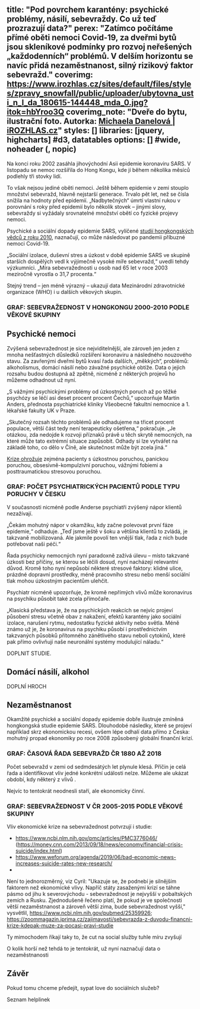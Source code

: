 title: "Pod povrchem karantény: psychické problémy, násilí, sebevraždy. Co už teď prozrazují data?"
perex: "Zatímco počítáme přímé oběti nemoci Covid-19, za dveřmi bytů jsou skleníkové podmínky pro rozvoj neřešených „každodenních“ problémů. V delším horizontu se navíc přidá nezaměstnanost, silný rizikový faktor sebevražd."
coverimg: https://www.irozhlas.cz/sites/default/files/styles/zpravy_snowfall/public/uploader/ubytovna_usti_n_l_da_180615-144448_mda_0.jpg?itok=hbYroo3Q
coverimg_note: "Dveře do bytu, ilustrační foto. Autorka: <a href='https://www.irozhlas.cz/michaela-danelova-5270376'>Michaela Danelová | iROZHLAS.cz</a>"
styles: []
libraries: [jquery, highcharts] #d3, datatables
options: [] #wide, noheader (, nopic)
---
Na konci roku 2002 zasáhla jihovýchodní Asii epidemie koronaviru SARS. V listopadu se nemoc rozšířila do Hong Kongu, kde jí během několika měsíců podlehly tři stovky lidí.

To však nejsou jediné oběti nemoci. Ještě během epidemie v zemi stouplo množství sebevražd, hlavně nejstarší generace. Trvalo pět let, než se čísla snížila na hodnoty před epidemií. „Nadbytečných“ úmrtí vlastní rukou v porovnání s roky před epidemií bylo několik stovek – jinými slovy, sebevraždy si vyžádaly srovnatelné množství obětí co fyzické projevy nemoci.

Psychické a sociální dopady epidemie SARS, vylíčené [studií hongkongských vědců z roku 2010](https://econtent.hogrefe.com/doi/10.1027/0227-5910/a000015), naznačují, co může následovat po pandemii příbuzné nemoci Covid-19.

„Sociální izolace, duševní stres a úzkost v době epidemie SARS ve skupině starších dospělých vedl k výjimečně vysoké míře sebevražd,“ uvedli tehdy výzkumníci. „Míra sebevražednosti u osob nad 65 let v roce 2003 meziročně vyrostla o 31,7 procenta.“

Stejný trend – jen méně výrazný – ukazují data Mezinárodní zdravotnické organizace (WHO) i u dalších věkových skupin.

### GRAF: SEBEVRAŽEDNOST V HONGKONGU 2000-2010 PODLE VĚKOVÉ SKUPINY

## Psychické nemoci

Zvýšená sebevražednost je sice nejviditelnější, ale zároveň jen jeden z mnoha nešťastných důsledků rozšíření koronaviru a následného nouzového stavu. Za zavřenými dveřmi bytů kvasí řada dalších, „měkkých“, problémů: alkoholismus, domácí násilí nebo závažné psychické obtíže. Data o jejich rozsahu budou dostupná až zpětně, nicméně z některých projevů ho můžeme odhadnout už nyní.

„S vážnými psychickými problémy od úzkostných poruch až po těžké psychózy se léčí asi deset procent procent Čechů,“ upozorňuje Martin Anders, přednosta psychiatrické kliniky Všeobecné fakultní nemocnice a 1. lékařské fakulty UK v Praze.

„Skutečný rozsah těchto problémů ale odhadujeme na třicet procent populace, větší část tedy není terapeuticky ošetřena,“ pokračuje. „Je otázkou, zda nedojde k rozvoji příznaků právě u těch skrytě nemocných, na které může tato extrémní situace zapůsobit. Odhady si lze vytvářet na základě toho, co dělo v Číně, ale skutečnost může být zcela jiná.“

[Krize ohrožuje](medpagetoday.com/blogs/suicide-watch/85484) zejména pacienty s úzkostnou poruchou, panickou poruchou, obsesivně-kompulzivní poruchou, vážnými fobiemi a posttraumatickou stresovou poruchou.

### GRAF: POČET PSYCHIATRICKÝCH PACIENTŮ PODLE TYPU PORUCHY V ČESKU

V současnosti nicméně podle Anderse psychiatři zvýšený nápor klientů nezažívají.

„Čekám mohutný nápor v okamžiku, kdy začne polevovat první fáze epidemie,“ odhaduje. „Teď jsme ještě v šoku a většina klientů to zvládá, je takzvaně mobilizovaná. Ale jakmile povolí ten vnější tlak, řada z nich bude potřebovat naši péči.“

Řada psychicky nemocných nyní paradoxně zažívá úlevu – místo takzvané úzkosti bez příčiny, se kterou se léčili dosud, nyní nacházejí relevantní důvod. Kromě toho nyní nepůsobí některé stresové faktory: klidné ulice, prázdné dopravní prostředky, méně pracovního stresu nebo menší sociální tlak mohou úzkostným pacientům ulehčit.

Psychiatr nicméně upozorňuje, že kromě nepřímých vlivů může koronavirus na psychiku působit také zcela přímočaře.

„Klasická představa je, že na psychických reakcích se nejvíc projeví působení stresu včetně obav z nakažení, efektů karantény jako sociální izolace, narušení rytmu, nedostatku fyzické aktivity nebo světla. Méně známo už je, že koronavirus na psychiku působí i prostřednictvím takzvaných působků přítomného zánětlivého stavu neboli cytokinů, které pak přímo ovlivňují naše neuronální systémy modulující náladu.“

DOPLNIT STUDIE.

## Domácí násilí, alkohol

DOPLNÍ HROCH

## Nezaměstnanost

Okamžité psychické a sociální dopady epidemie dobře ilustruje zmíněná hongkongská studie epidemie SARS. Dlouhodobé následky, které se projeví například skrz ekonomickou recesi, ovšem lépe odhalí data přímo z Česka: mohutný propad ekonomiky po roce 2008 způsobený globální finanční krizí.

### GRAF: ČASOVÁ ŘADA SEBEVRAŽD ČR 1880 AŽ 2018

Počet sebevražd v zemi od sedmdesátých let plynule klesá. Příčin je celá řada a identifikovat vliv jedné konkrétní události nelze. Můžeme ale ukázat období, kdy některý z vlivů .

Nejvíc to tentokrát neodnesli staří, ale ekonomicky činní.

### GRAF: SEBEVRAŽEDNOST V ČR 2005-2015 PODLE VĚKOVÉ SKUPINY

Vliv ekonomické krize na sebevražednost potvrzují i studie:
- https://www.ncbi.nlm.nih.gov/pmc/articles/PMC3776046/ (https://money.cnn.com/2013/09/18/news/economy/financial-crisis-suicide/index.html)
- https://www.weforum.org/agenda/2019/06/bad-economic-news-increases-suicide-rates-new-research/
-

Není to jednorozměrný, viz Cyril: "Ukazuje se, že podnebí je silnějším faktorem než ekonomické vlivy. Napříč státy zasaženými krizí se táhne pásmo od jihu k severovýchodu - sebevražednost je nejvyšší v pobaltských zemích a Rusku. Zjednodušeně řečeno platí, že pokud je ve společnosti větší nezaměstnanost a zároveň větší zima, bude sebevražednost vyšší," vysvětlil, https://www.ncbi.nlm.nih.gov/pubmed/25359926; https://zoommagazin.iprima.cz/zajimavosti/sebevrazda-z-duvodu-financni-krize-kdepak-muze-za-pocasi-pravi-studie

Ty mimochodem říkají taky to, že cut na social služby tuhle míru zvyšují

O kolik horší než tehdá to je tentokrát, už nyní naznačují data o nezaměstnanosti

## Závěr

Pokud tomu chceme předejít, sypat love do sociálních služeb?

Seznam helplinek











